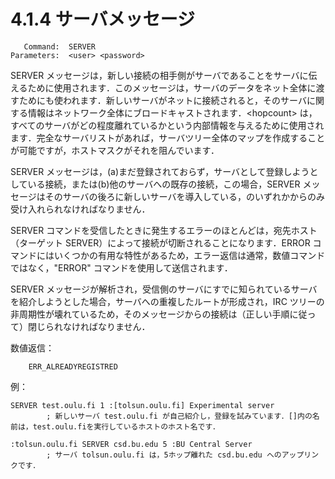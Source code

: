 # 4.1.4 サーバメッセージ

```
   Command:  SERVER
Parameters:  <user> <password>
```

SERVER メッセージは，新しい接続の相手側がサーバであることをサーバに伝えるために使用されます．このメッセージは，サーバのデータをネット全体に渡すためにも使われます．新しいサーバがネットに接続されると，そのサーバに関する情報はネットワーク全体にブロードキャストされます．\<hopcount\> は，すべてのサーバがどの程度離れているかという内部情報を与えるために使用されます．完全なサーバリストがあれば，サーバツリー全体のマップを作成することが可能ですが，ホストマスクがそれを阻んでいます．

SERVER メッセージは，(a)まだ登録されておらず，サーバとして登録しようとしている接続，または(b)他のサーバへの既存の接続，この場合，SERVER メッセージはそのサーバの後ろに新しいサーバを導入している，のいずれかからのみ受け入れられなければなりません．

SERVER コマンドを受信したときに発生するエラーのほとんどは，宛先ホスト（ターゲット SERVER）によって接続が切断されることになります．ERROR コマンドにはいくつかの有用な特性があるため，エラー返信は通常，数値コマンドではなく，"ERROR" コマンドを使用して送信されます．

SERVER メッセージが解析され，受信側のサーバにすでに知られているサーバを紹介しようとした場合，サーバへの重複したルートが形成され，IRC ツリーの非周期性が壊れているため，そのメッセージからの接続は（正しい手順に従って）閉じられなければなりません．

数値返信：
```
    ERR_ALREADYREGISTRED
```

例：
```
SERVER test.oulu.fi 1 :[tolsun.oulu.fi] Experimental server
        ; 新しいサーバ test.oulu.fi が自己紹介し，登録を試みています．[]内の名前は，test.oulu.fiを実行しているホストのホスト名です．

:tolsun.oulu.fi SERVER csd.bu.edu 5 :BU Central Server
        ; サーバ tolsun.oulu.fi は，5ホップ離れた csd.bu.edu へのアップリンクです．
```
